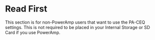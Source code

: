 # Read First
This section is for non-PowerAmp users that want to use the PA-CEQ settings. This is not required to be placed in your Internal Storage or SD Card if you use PowerAmp.
